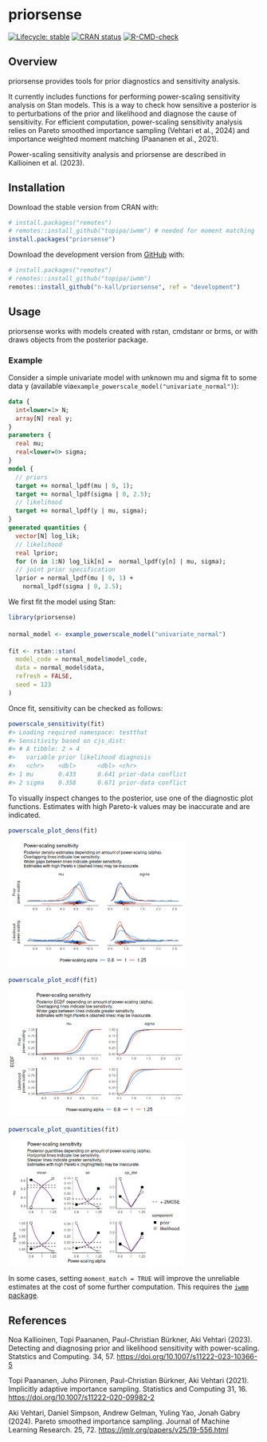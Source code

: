 
<!-- README.md is generated from README.Rmd. Please edit that file -->

# priorsense

<!-- badges: start -->

[![Lifecycle:
stable](https://img.shields.io/badge/lifecycle-stable-green.svg)](https://www.tidyverse.org/lifecycle/#stable)
[![CRAN
status](https://www.r-pkg.org/badges/version/priorsense)](https://CRAN.R-project.org/package=priorsense)
[![R-CMD-check](https://github.com/n-kall/priorsense/workflows/R-CMD-check/badge.svg)](https://github.com/n-kall/priorsense/actions)
<!-- badges: end -->

## Overview

priorsense provides tools for prior diagnostics and sensitivity
analysis.

It currently includes functions for performing power-scaling sensitivity
analysis on Stan models. This is a way to check how sensitive a
posterior is to perturbations of the prior and likelihood and diagnose
the cause of sensitivity. For efficient computation, power-scaling
sensitivity analysis relies on Pareto smoothed importance sampling
(Vehtari et al., 2024) and importance weighted moment matching (Paananen
et al., 2021).

Power-scaling sensitivity analysis and priorsense are described in
Kallioinen et al. (2023).

## Installation

Download the stable version from CRAN with:

``` r
# install.packages("remotes")
# remotes::install_github("topipa/iwmm") # needed for moment matching
install.packages("priorsense")
```

Download the development version from [GitHub](https://github.com/)
with:

``` r
# install.packages("remotes")
# remotes::install_github("topipa/iwmm")
remotes::install_github("n-kall/priorsense", ref = "development")
```

## Usage

priorsense works with models created with rstan, cmdstanr or brms, or
with draws objects from the posterior package.

### Example

Consider a simple univariate model with unknown mu and sigma fit to some
data y (available via`example_powerscale_model("univariate_normal")`):

``` stan
data {
  int<lower=1> N;
  array[N] real y;
}
parameters {
  real mu;
  real<lower=0> sigma;
}
model {
  // priors
  target += normal_lpdf(mu | 0, 1);
  target += normal_lpdf(sigma | 0, 2.5);
  // likelihood
  target += normal_lpdf(y | mu, sigma);
}
generated quantities {
  vector[N] log_lik;
  // likelihood
  real lprior;
  for (n in 1:N) log_lik[n] =  normal_lpdf(y[n] | mu, sigma);
  // joint prior specification
  lprior = normal_lpdf(mu | 0, 1) +
    normal_lpdf(sigma | 0, 2.5);
```

We first fit the model using Stan:

``` r
library(priorsense)

normal_model <- example_powerscale_model("univariate_normal")

fit <- rstan::stan(
  model_code = normal_model$model_code,
  data = normal_model$data,
  refresh = FALSE,
  seed = 123
)
```

Once fit, sensitivity can be checked as follows:

``` r
powerscale_sensitivity(fit)
#> Loading required namespace: testthat
#> Sensitivity based on cjs_dist:
#> # A tibble: 2 × 4
#>   variable prior likelihood diagnosis          
#>   <chr>    <dbl>      <dbl> <chr>              
#> 1 mu       0.433      0.641 prior-data conflict
#> 2 sigma    0.358      0.671 prior-data conflict
```

To visually inspect changes to the posterior, use one of the diagnostic
plot functions. Estimates with high Pareto-k values may be inaccurate
and are indicated.

``` r
powerscale_plot_dens(fit)
```

<img src="man/figures/README-dens_plot-1.png" width="70%" height="70%" />

``` r
powerscale_plot_ecdf(fit)
```

<img src="man/figures/README-ecdf_plot-1.png" width="70%" height="70%" />

``` r
powerscale_plot_quantities(fit)
```

<img src="man/figures/README-quants_plot-1.png" width="70%" height="70%" />

In some cases, setting `moment_match = TRUE` will improve the unreliable
estimates at the cost of some further computation. This requires the
[`iwmm` package](https://github.com/topipa/iwmm).

## References

Noa Kallioinen, Topi Paananen, Paul-Christian Bürkner, Aki Vehtari
(2023). Detecting and diagnosing prior and likelihood sensitivity with
power-scaling. Statstics and Computing. 34, 57.
<https://doi.org/10.1007/s11222-023-10366-5>

Topi Paananen, Juho Piironen, Paul-Christian Bürkner, Aki Vehtari
(2021). Implicitly adaptive importance sampling. Statistics and
Computing 31, 16. <https://doi.org/10.1007/s11222-020-09982-2>

Aki Vehtari, Daniel Simpson, Andrew Gelman, Yuling Yao, Jonah Gabry
(2024). Pareto smoothed importance sampling. Journal of Machine Learning
Research. 25, 72. <https://jmlr.org/papers/v25/19-556.html>
